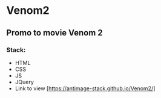 # Venom2
## Promo to movie Venom 2
### Stack:
* HTML
* CSS
* JS
* JQuery
* Link to view [https://antimage-stack.github.io/Venom2/]
